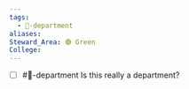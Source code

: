 ```yaml
---
tags:
  - 🏢-department
aliases: 
Steward_Area: 🟢 Green
College: 
---
```

- [ ] #🏢-department Is this really a department?